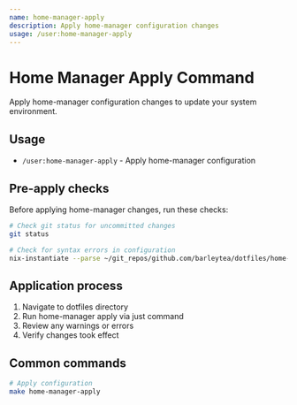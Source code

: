 ```yaml
---
name: home-manager-apply
description: Apply home-manager configuration changes
usage: /user:home-manager-apply
---
```


# Home Manager Apply Command

Apply home-manager configuration changes to update your system environment.

## Usage
- `/user:home-manager-apply` - Apply home-manager configuration

## Pre-apply checks
Before applying home-manager changes, run these checks:

```bash
# Check git status for uncommitted changes
git status

# Check for syntax errors in configuration
nix-instantiate --parse ~/git_repos/github.com/barleytea/dotfiles/home-manager/default.nix
```

## Application process
1. Navigate to dotfiles directory
2. Run home-manager apply via just command
3. Review any warnings or errors
4. Verify changes took effect

## Common commands
```bash
# Apply configuration
make home-manager-apply
```
